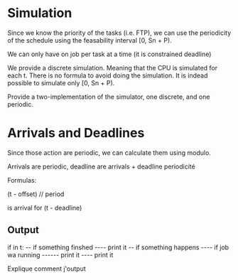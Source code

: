 # Simulation

Since we know the priority of the tasks (i.e. FTP), we
can use the periodicity of the schedule using the feasability
interval [0, Sn + P).

We can only have on job per 
task at a time (it is constrained deadline)


We provide a discrete simulation. Meaning that the CPU is simulated for each
t. There is no formula to avoid doing the simulation. It is indead possible
to simulate only [0, Sn + P).

Provide a two-implementation of the simulator, one discrete, and one periodic.

# Arrivals and Deadlines

Since those action are periodic, we can calculate them using modulo.

Arrivals are periodic, deadline are arrivals + deadline periodicité

Formulas:

(t - offset) // period

is arrival for (t - deadline)

## Output

if in t:
-- if something finshed
---- print it
-- if something happens
---- if job wa running
------ print it
---- print it

Explique comment j'output
